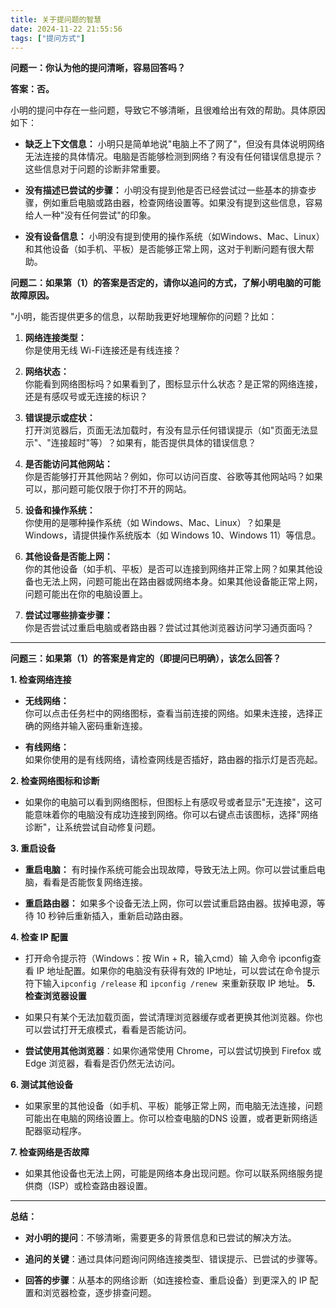 ```yaml
---
title: 关于提问题的智慧
date: 2024-11-22 21:55:56
tags: ["提问方式"]
---
```

**问题一：你认为他的提问清晰，容易回答吗？**

**答案：否。**

小明的提问中存在一些问题，导致它不够清晰，且很难给出有效的帮助。具体原因如下：

-   **缺乏上下文信息：**
    小明只是简单地说"电脑上不了网了"，但没有具体说明网络无法连接的具体情况。电脑是否能够检测到网络？有没有任何错误信息提示？这些信息对于问题的诊断非常重要。

-   **没有描述已尝试的步骤：**
    小明没有提到他是否已经尝试过一些基本的排查步骤，例如重启电脑或路由器，检查网络设置等。如果没有提到这些信息，容易给人一种"没有任何尝试"的印象。

-   **没有设备信息：** 小明没有提到使用的操作系统（如Windows、Mac、Linux）和其他设备（如手机、平板）是否能够正常上网，这对于判断问题有很大帮助。

**问题二：如果第（1）的答案是否定的，请你以追问的方式，了解小明电脑的可能故障原因。**

"小明，能否提供更多的信息，以帮助我更好地理解你的问题？比如：

1.  **网络连接类型：**\
    你是使用无线 Wi-Fi连接还是有线连接？

2.  **网络状态：**\
    你能看到网络图标吗？如果看到了，图标显示什么状态？是正常的网络连接，还是有感叹号或无连接的标识？

3.  **错误提示或症状：**\
    打开浏览器后，页面无法加载时，有没有显示任何错误提示（如"页面无法显示"、"连接超时"等）？如果有，能否提供具体的错误信息？

4.  **是否能访问其他网站：**\
    你是否能够打开其他网站？例如，你可以访问百度、谷歌等其他网站吗？如果可以，那问题可能仅限于你打不开的网站。

5.  **设备和操作系统：**\
    你使用的是哪种操作系统（如 Windows、Mac、Linux）？如果是Windows，请提供操作系统版本（如 Windows 10、Windows 11）等信息。

6.  **其他设备是否能上网：**\
    你的其他设备（如手机、平板）是否可以连接到网络并正常上网？如果其他设备也无法上网，问题可能出在路由器或网络本身。如果其他设备能正常上网，问题可能出在你的电脑设置上。

7.  **尝试过哪些排查步骤：**\
    你是否尝试过重启电脑或者路由器？尝试过其他浏览器访问学习通页面吗？

------------------------------------------------------------------------

**问题三：如果第（1）的答案是肯定的（即提问已明确），该怎么回答？**

**1. 检查网络连接**

-   **无线网络：**\
    你可以点击任务栏中的网络图标，查看当前连接的网络。如果未连接，选择正确的网络并输入密码重新连接。

-   **有线网络：**\
    如果你使用的是有线网络，请检查网线是否插好，路由器的指示灯是否亮起。

**2. 检查网络图标和诊断**

-   如果你的电脑可以看到网络图标，但图标上有感叹号或者显示"无连接"，这可能意味着你的电脑没有成功连接到网络。你可以右键点击该图标，选择"网络诊断"，让系统尝试自动修复问题。

**3. 重启设备**

-   **重启电脑：**
    有时操作系统可能会出现故障，导致无法上网。你可以尝试重启电脑，看看是否能恢复网络连接。

-   **重启路由器：**
    如果多个设备无法上网，你可以尝试重启路由器。拔掉电源，等待 10
    秒钟后重新插入，重新启动路由器。

**4. 检查 IP 配置**

-   打开命令提示符（Windows：按 Win + R，输入cmd）输
    入命令 ipconfig查看 IP 地址配置。如果你的电脑没有获得有效的 IP地址，可以尝试在命令提示符下输入`ipconfig /release` 和 `ipconfig /renew `来重新获取 IP 地址。
**5. 检查浏览器设置**

-   如果只有某个无法加载页面，尝试清理浏览器缓存或者更换其他浏览器。你也可以尝试打开无痕模式，看看是否能访问。

-   **尝试使用其他浏览器**：如果你通常使用 Chrome，可以尝试切换到
    Firefox 或 Edge 浏览器，看看是否仍然无法访问。

**6. 测试其他设备**

-   如果家里的其他设备（如手机、平板）能够正常上网，而电脑无法连接，问题可能出在电脑的网络设置上。你可以检查电脑的DNS 设置，或者更新网络适配器驱动程序。

**7. 检查网络是否故障**

-   如果其他设备也无法上网，可能是网络本身出现问题。你可以联系网络服务提供商（ISP）或检查路由器设置。

------------------------------------------------------------------------

**总结：**

-   **对小明的提问**：不够清晰，需要更多的背景信息和已尝试的解决方法。

-   **追问的关键**：通过具体问题询问网络连接类型、错误提示、已尝试的步骤等。

-   **回答的步骤**：从基本的网络诊断（如连接检查、重启设备）到更深入的 IP 配置和浏览器检查，逐步排查问题。
